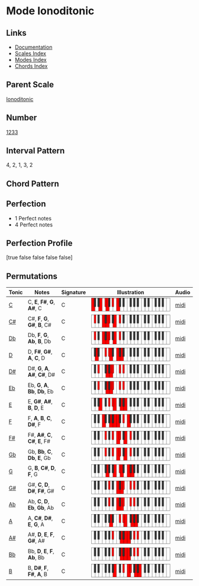 # Mode Ionoditonic

## Links

- [Documentation](README.md)
- [Scales Index](Scales.md)
- [Modes Index](Modes.md)
- [Chords Index](Chords.md)

## Parent Scale

[Ionoditonic](ScaleIonoditonic.md)

## Number

[1233](https://ianring.com/musictheory/scales/1233)

## Interval Pattern

4, 2, 1, 3, 2

## Chord Pattern



## Perfection

- 1 Perfect notes
- 4 Perfect notes

## Perfection Profile

[true false false false false]

## Permutations

| Tonic | Notes | Signature | Illustration | Audio |
|-------|-------|-----------|--------------|-------|
| [C](ModeCNaturalIonoditonic.md) | C, **E**, **F#**, **G**, **A#**, C | C | ![CNaturalIonoditonic](ModeCNaturalIonoditonic.png) | [midi](https://github.com/edipermadi/music/blob/main/docs/ModeCNaturalIonoditonic.mid?raw=true) |
| [C#](ModeCSharpIonoditonic.md) | C#, **F**, **G**, **G#**, **B**, C# | C | ![CSharpIonoditonic](ModeCSharpIonoditonic.png) | [midi](https://github.com/edipermadi/music/blob/main/docs/ModeCSharpIonoditonic.mid?raw=true) |
| [Db](ModeDFlatIonoditonic.md) | Db, **F**, **G**, **Ab**, **B**, Db | C | ![DFlatIonoditonic](ModeDFlatIonoditonic.png) | [midi](https://github.com/edipermadi/music/blob/main/docs/ModeDFlatIonoditonic.mid?raw=true) |
| [D](ModeDNaturalIonoditonic.md) | D, **F#**, **G#**, **A**, **C**, D | C | ![DNaturalIonoditonic](ModeDNaturalIonoditonic.png) | [midi](https://github.com/edipermadi/music/blob/main/docs/ModeDNaturalIonoditonic.mid?raw=true) |
| [D#](ModeDSharpIonoditonic.md) | D#, **G**, **A**, **A#**, **C#**, D# | C | ![DSharpIonoditonic](ModeDSharpIonoditonic.png) | [midi](https://github.com/edipermadi/music/blob/main/docs/ModeDSharpIonoditonic.mid?raw=true) |
| [Eb](ModeEFlatIonoditonic.md) | Eb, **G**, **A**, **Bb**, **Db**, Eb | C | ![EFlatIonoditonic](ModeEFlatIonoditonic.png) | [midi](https://github.com/edipermadi/music/blob/main/docs/ModeEFlatIonoditonic.mid?raw=true) |
| [E](ModeENaturalIonoditonic.md) | E, **G#**, **A#**, **B**, **D**, E | C | ![ENaturalIonoditonic](ModeENaturalIonoditonic.png) | [midi](https://github.com/edipermadi/music/blob/main/docs/ModeENaturalIonoditonic.mid?raw=true) |
| [F](ModeFNaturalIonoditonic.md) | F, **A**, **B**, **C**, **D#**, F | C | ![FNaturalIonoditonic](ModeFNaturalIonoditonic.png) | [midi](https://github.com/edipermadi/music/blob/main/docs/ModeFNaturalIonoditonic.mid?raw=true) |
| [F#](ModeFSharpIonoditonic.md) | F#, **A#**, **C**, **C#**, **E**, F# | C | ![FSharpIonoditonic](ModeFSharpIonoditonic.png) | [midi](https://github.com/edipermadi/music/blob/main/docs/ModeFSharpIonoditonic.mid?raw=true) |
| [Gb](ModeGFlatIonoditonic.md) | Gb, **Bb**, **C**, **Db**, **E**, Gb | C | ![GFlatIonoditonic](ModeGFlatIonoditonic.png) | [midi](https://github.com/edipermadi/music/blob/main/docs/ModeGFlatIonoditonic.mid?raw=true) |
| [G](ModeGNaturalIonoditonic.md) | G, **B**, **C#**, **D**, **F**, G | C | ![GNaturalIonoditonic](ModeGNaturalIonoditonic.png) | [midi](https://github.com/edipermadi/music/blob/main/docs/ModeGNaturalIonoditonic.mid?raw=true) |
| [G#](ModeGSharpIonoditonic.md) | G#, **C**, **D**, **D#**, **F#**, G# | C | ![GSharpIonoditonic](ModeGSharpIonoditonic.png) | [midi](https://github.com/edipermadi/music/blob/main/docs/ModeGSharpIonoditonic.mid?raw=true) |
| [Ab](ModeAFlatIonoditonic.md) | Ab, **C**, **D**, **Eb**, **Gb**, Ab | C | ![AFlatIonoditonic](ModeAFlatIonoditonic.png) | [midi](https://github.com/edipermadi/music/blob/main/docs/ModeAFlatIonoditonic.mid?raw=true) |
| [A](ModeANaturalIonoditonic.md) | A, **C#**, **D#**, **E**, **G**, A | C | ![ANaturalIonoditonic](ModeANaturalIonoditonic.png) | [midi](https://github.com/edipermadi/music/blob/main/docs/ModeANaturalIonoditonic.mid?raw=true) |
| [A#](ModeASharpIonoditonic.md) | A#, **D**, **E**, **F**, **G#**, A# | C | ![ASharpIonoditonic](ModeASharpIonoditonic.png) | [midi](https://github.com/edipermadi/music/blob/main/docs/ModeASharpIonoditonic.mid?raw=true) |
| [Bb](ModeBFlatIonoditonic.md) | Bb, **D**, **E**, **F**, **Ab**, Bb | C | ![BFlatIonoditonic](ModeBFlatIonoditonic.png) | [midi](https://github.com/edipermadi/music/blob/main/docs/ModeBFlatIonoditonic.mid?raw=true) |
| [B](ModeBNaturalIonoditonic.md) | B, **D#**, **F**, **F#**, **A**, B | C | ![BNaturalIonoditonic](ModeBNaturalIonoditonic.png) | [midi](https://github.com/edipermadi/music/blob/main/docs/ModeBNaturalIonoditonic.mid?raw=true) |
